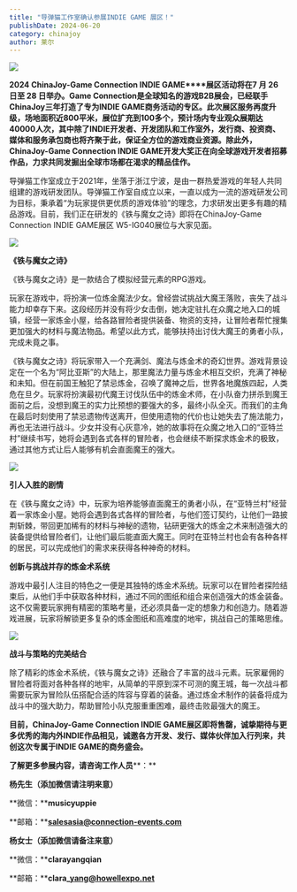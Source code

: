 ```yaml
---
title: "导弹猫工作室确认参展INDIE GAME 展区！"
publishDate: 2024-06-20
category: chinajoy
author: 莱尔
---
```


![](https://ec-net-1251389766.cos.ap-shanghai.myqcloud.com/wp-content/uploads/2024/06/20240620105743801-1024x484.png)

**2024 ChinaJoy-Game Connection INDIE GAME****展区活动将在7 月 26 日至 28 日举办。Game Connection是全球知名的游戏B2B展会，已经联手ChinaJoy三年打造了专为INDIE GAME商务活动的专区。此次展区服务再度升级，场地面积近800平米，展位扩充到100多个，预计场内专业观众展期达40000人次，其中除了INDIE开发者、开发团队和工作室外，发行商、投资商、媒体和服务承包商也将齐聚于此，保证全方位的游戏商业资源。除此外，ChinaJoy-Game Connection INDIE GAME开发大奖正在向全球游戏开发者招募作品，力求共同发掘出全球市场都在渴求的精品佳作。**

导弹猫工作室成立于2021年，坐落于浙江宁波，是由一群热爱游戏的年轻人共同组建的游戏研发团队。导弹猫工作室自成立以来，一直以成为一流的游戏研发公司为目标，秉承着“为玩家提供更优质的游戏体验”的理念，力求研发出更多有趣的精品游戏。目前，我们正在研发的《铁与魔女之诗》即将在ChinaJoy-Game Connection INDIE GAME展区 W5-IG040展位与大家见面。

![](https://ec-net-1251389766.cos.ap-shanghai.myqcloud.com/wp-content/uploads/2024/06/20240620105746270.png)

**《铁与魔女之诗》**

《铁与魔女之诗》是一款结合了模拟经营元素的RPG游戏。

玩家在游戏中，将扮演一位炼金魔法少女。曾经尝试挑战大魔王落败，丧失了战斗能力却幸存下来。这段经历并没有将少女击倒，她决定驻扎在众魔之地入口的城镇，经营一家炼金小屋，给各路冒险者提供装备、物资的支持，让冒险者帮忙搜集更加强大的材料与魔法物品。希望以此方式，能够扶持出讨伐大魔王的勇者小队，完成未竟之事。

《铁与魔女之诗》将玩家带入一个充满剑、魔法与炼金术的奇幻世界。游戏背景设定在一个名为“阿比亚斯”的大陆上，那里魔法力量与炼金术相互交织，充满了神秘和未知。但在前国王触犯了禁忌炼金，召唤了魔神之后，世界各地魔族四起，人类危在旦夕。玩家将扮演最初代魔王讨伐队伍中的炼金术师，在小队奋力拼杀到魔王面前之后，没想到魔王的实力比预想的要强大的多，最终小队全灭。而我们的主角在最后时刻使用了禁忌遗物传送离开，但使用遗物的代价也让她失去了施法能力，再也无法进行战斗。少女并没有心灰意冷，她的故事将在众魔之地入口的“亚特兰村”继续书写，她将会遇到各式各样的冒险者，也会继续不断探求炼金术的极致，通过其他方式让后人能够有机会直面魔王的强大。

![](https://ec-net-1251389766.cos.ap-shanghai.myqcloud.com/wp-content/uploads/2024/06/20240620105747526-1024x576.png)

**引人入胜的剧情**

在《铁与魔女之诗》中，玩家为培养能够直面魔王的勇者小队，在“亚特兰村”经营着一家炼金小屋。她将会遇到各式各样的冒险者，与他们签订契约，让他们一路披荆斩棘，带回更加稀有的材料与神秘的遗物，钻研更强大的炼金之术来制造强大的装备提供给冒险者们，让他们最后能直面大魔王。同时在亚特兰村也会有各种各样的居民，可以完成他们的需求来获得各种神奇的材料。

**创新与挑战并存的炼金术系统**

游戏中最引人注目的特色之一便是其独特的炼金术系统。玩家可以在冒险者探险结束后，从他们手中获取各种材料，通过不同的图纸和组合来创造强大的炼金装备。这不仅需要玩家拥有精密的策略考量，还必须具备一定的想象力和创造力。随着游戏进展，玩家将解锁更多复杂的炼金图纸和高难度的地牢，挑战自己的策略思维。

![](https://ec-net-1251389766.cos.ap-shanghai.myqcloud.com/wp-content/uploads/2024/06/20240620105750322-768x1024.png)

**战斗与策略的完美结合**

除了精彩的炼金术系统，《铁与魔女之诗》还融合了丰富的战斗元素。玩家雇佣的冒险者将面对各种各样的地牢，从简单的平原到深不可测的魔王城，每一次战斗都需要玩家为冒险队伍搭配合适的阵容与穿着的装备。通过炼金术制作的装备将成为战斗中的强大助力，帮助冒险小队克服重重困难，最终击败最强大的魔王。

**目前，ChinaJoy-Game Connection INDIE GAME****展区****即将售罄，诚挚期待与更多优秀的海内外INDIE作品相见，诚邀各方开发、发行、媒体伙伴加入行列来，共创这次专属于INDIE GAME的商务盛会。**

**了解****更多****参展内容，****请****咨询工作人员****：**

**杨先生（添加微信请****注明来意****）**

**微信：****musicyuppie**

**邮箱：****salesasia@connection-events.com**

**杨女士（添加微信请备注来意）**

**微信：****clarayangqian**

**邮箱：****clara\_yang@howellexpo.net**
